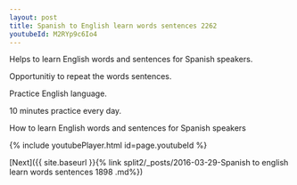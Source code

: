 ```yaml
---
layout: post
title: Spanish to English learn words sentences 2262 
youtubeId: M2RYp9c6Io4
---
```

 
 
Helps to learn English words and sentences for Spanish speakers.

Opportunitiy to repeat the words sentences. 

Practice English language. 
 
10 minutes practice every day. 
 
How to learn English words and sentences for Spanish speakers 
 
{% include youtubePlayer.html id=page.youtubeId %}
 
 
[Next]({{ site.baseurl }}{% link  split2/_posts/2016-03-29-Spanish to english learn words sentences 1898 .md%})
 
